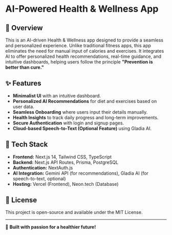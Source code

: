# AI-Powered Health & Wellness App

## 🚀 Overview
This is an AI-driven Health & Wellness app designed to provide a seamless and personalized experience. Unlike traditional fitness apps, this app eliminates the need for manual input of calories and exercises. It integrates AI to offer personalized health recommendations, real-time guidance, and intuitive dashboards, helping users follow the principle **"Prevention is better than cure."**

## ✨ Features
- **Minimalist UI** with an intuitive dashboard.
- **Personalized AI Recommendations** for diet and exercises based on user data.
- **Seamless Onboarding** where users input their details manually.
- **Health Insights** to track daily progress and long-term improvements.
- **Secure Authentication** with login and signup pages.
- **Cloud-based Speech-to-Text (Optional Feature)** using Gladia AI.

## 🎨 Tech Stack
- **Frontend:** Next.js 14, Tailwind CSS, TypeScript
- **Backend:** Next.js API Routes, Prisma, PostgreSQL
- **Authentication:** NextAuth.js
- **AI Integration:** Gemini API (for recommendations), Gladia AI (for speech-to-text, optional)
- **Hosting:** Vercel (Frontend), Neon.tech (Database)

## 📜 License
This project is open-source and available under the MIT License.

---

🚀 **Built with passion for a healthier future!**


